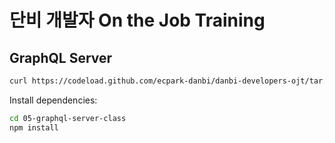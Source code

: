 # 단비 개발자 On the Job Training

## GraphQL Server

```sh
curl https://codeload.github.com/ecpark-danbi/danbi-developers-ojt/tar.gz/latest | tar -xz --strip=1 danbi-developers-ojt-latest/05-graphql-server-class
```

Install dependencies:

```sh
cd 05-graphql-server-class
npm install
```

